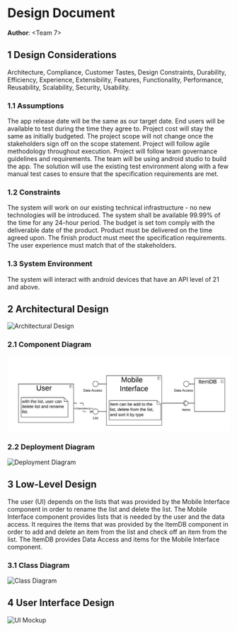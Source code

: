 # Design Document

**Author**: \<Team 7\>

## 1 Design Considerations

Architecture, Compliance, Customer Tastes, Design Constraints, Durability, Efficiency, Experience, Extensibility, Features, Functionality, Performance, Reusability, Scalability, Security, Usability.

### 1.1 Assumptions

The app release date will be the same as our target date.
End users will be available to test during the time they agree to.
Project cost will stay the same as initially budgeted.
The project scope will not change once the stakeholders sign off on the scope statement.
Project will follow agile methodology throughout execution.
Project will follow team governance guidelines and requirements.
The team will be using android studio to build the app.
The solution will use the existing test environment along with a few manual test cases to ensure that the specification requirements are met.

### 1.2 Constraints

The system will work on our existing technical infrastructure - no new technologies will be introduced.
The system shall be available 99.99% of the time for any 24-hour period.
The budget is set tom comply with the deliverable date of the product.
Product must be delivered on the time agreed upon.
The finish product must meet the specification requirements.
The user experience must match that of the stakeholders.

### 1.3 System Environment

The system will interact with android devices that have an API level of 21 and above.

## 2 Architectural Design

![Architectural Design](https://github.com/qc-se-spring2020/370Spring20Team7/blob/master/GroupProject/Docs/ReferencePictures/Architectural%20design.jpeg)

### 2.1 Component Diagram

![Component Diagram](./ReferencePictures/ComponentDiagram.jpeg)

### 2.2 Deployment Diagram

![Deployment Diagram](https://github.com/qc-se-spring2020/370Spring20Team7/blob/master/GroupProject/Docs/ReferencePictures/Deployment%20Diagram.jpeg)

## 3 Low-Level Design

The user (UI) depends on the lists that was provided by the Mobile Interface component in order to rename the list and delete the list. The Mobile Interface component provides lists that is needed by the user and the data access. It requires the items that was provided by the ItemDB component in order to add and delete an item from the list and check off an item from the list. The ItemDB provides Data Access and items for the Mobile Interface component.

### 3.1 Class Diagram
![Class Diagram](https://github.com/qc-se-spring2020/370Spring20Team7/blob/master/GroupProject/Docs/ReferencePictures/Class%20Diagram.jpeg)

## 4 User Interface Design
![UI Mockup](https://github.com/qc-se-spring2020/370Spring20Team7/blob/master/GroupProject/Docs/ReferencePictures/UI%20Mockup.jpg)

